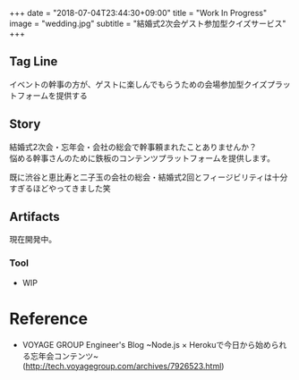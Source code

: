 +++
date = "2018-07-04T23:44:30+09:00"
title = "Work In Progress"
image = "wedding.jpg"
subtitle = "結婚式2次会ゲスト参加型クイズサービス"
+++

## Tag Line
イベントの幹事の方が、ゲストに楽しんでもらうための会場参加型クイズプラットフォームを提供する

## Story
結婚式2次会・忘年会・会社の総会で幹事頼まれたことありませんか？    
悩める幹事さんのために鉄板のコンテンツプラットフォームを提供します。

既に渋谷と恵比寿と二子玉の会社の総会・結婚式2回とフィージビリティは十分すぎるほどやってきました笑


## Artifacts
現在開発中。

### Tool
- WIP

# Reference
- VOYAGE GROUP Engineer's Blog ~Node.js × Herokuで今日から始められる忘年会コンテンツ~ (http://tech.voyagegroup.com/archives/7926523.html)
